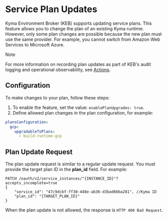 # Service Plan Updates

Kyma Environment Broker (KEB) supports updating service plans. This feature allows you to change the plan of an existing Kyma runtime. However, only some plan changes are possible because the new plan must use the same provider. For example, you cannot switch from Amazon Web Services to Microsoft Azure.

> [!NOTE]
> For more information on recording plan updates as part of KEB's audit logging and operational observability, see [Actions](03-90-actions-recording.md).

## Configuration

To make changes to your plan, follow these steps:

1. To enable the feature, set the value: `enablePlanUpgrades: true`.
2. Define allowed plan changes in the plan configuration, for example:
```yaml
plansConfiguration:
  gcp:
    upgradableToPlans:
      - build-runtime-gcp
```

## Plan Update Request

The plan update request is similar to a regular update request. You must provide the target plan ID in the **plan_id** field. For example:

```http
PATCH /oauth/v2/service_instances/"{INSTANCE_ID}"?accepts_incomplete=true
{
    "service_id": "47c9dcbf-ff30-448e-ab36-d3bad66ba281", //Kyma ID
    "plan_id": "{TARGET_PLAN_ID}"
}
```

When the plan update is not allowed, the response is `HTTP 400 Bad Request`.